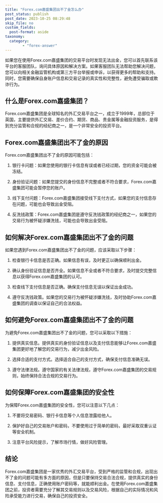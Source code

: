 ```yaml
---
title: "Forex.com嘉盛集团出不了金怎么办"
post_status: publish
post_date: 2023-10-25 08:29:48
skip_file: no
custom_fields: 
  post-format: aside
taxonomy:
  category:
        - "forex-answer"
---
```


如果您在使用Forex.com嘉盛集团的交易平台时发现无法出金，您可以首先联系该平台的客服团队，询问具体原因和解决方案。如果客服团队无法帮助您解决问题，您可以向相关金融监管机构或第三方平台举报或申诉，以获得更多的帮助和支持。同时，您需要确保自身账户信息和交易记录的真实性和完整性，避免遭受骗取或欺诈行为。

## 什么是Forex.com嘉盛集团？

Forex.com嘉盛集团是全球知名的外汇交易平台之一，成立于1999年，总部位于英国，主要提供外汇交易、差价合约、期货、商品、贵金属等金融投资服务，是得到充分监管和合规的经纪商之一，是一个非常安全的投资平台。

## Forex.com嘉盛集团出不了金的原因

Forex.com嘉盛集团出不了金的原因可能包括：

1. 银行卡问题：如果您使用的银行卡信息有误或者已经过期，您的资金可能会被冻结。

2. 身份验证问题：如果您提交的身份信息不完整或者不符合要求，Forex.com嘉盛集团可能会暂停您的账户。

3. 线下支付问题：Forex.com嘉盛集团接受线下支付方式，如果您的支付信息存在问题，可能也会导致出金受阻。

4. 反洗钱政策：Forex.com嘉盛集团是遵守反洗钱政策的经纪商之一，如果您的交易行为被怀疑涉嫌洗钱，可能也会导致出金受阻。

## 如何解决Forex.com嘉盛集团出不了金的问题

如果您遇到Forex.com嘉盛集团出不了金的问题，应该采取以下步骤：

1. 检查银行卡信息是否正确。如果信息有误，及时更正以确保顺利出金。

2. 确认身份验证信息是否齐全。如果信息不全或者不符合要求，及时提交完整信息以获得Forex.com嘉盛集团的认可。

3. 检查线下支付信息是否正确。确保支付信息无误以保证出金成功。

4. 遵守反洗钱政策。如果您的交易行为被怀疑涉嫌洗钱，及时协助Forex.com嘉盛集团的调查以保证自己的合法权益。

## 如何避免Forex.com嘉盛集团出不了金的问题

为避免Forex.com嘉盛集团出不了金的问题，您可以采取以下措施：

1. 提供真实信息。提供真实的身份验证信息以及支付信息能够让Forex.com嘉盛集团更好地了解您的交易行为，减少出金风险。

2. 选择合适的支付方式。选择适合自己的支付方式，确保支付信息准确无误。

3. 遵守法律法规。遵守国家的有关法律法规，遵守Forex.com嘉盛集团的交易规则，始终保持合法合规的交易行为。

## 如何保障Forex.com嘉盛集团的安全性

为保障Forex.com嘉盛集团的安全性，您可以注意以下几点：

1. 不要将交易密码、银行卡信息等个人信息泄露给他人。

2. 保护好自己的交易账户和密码，不要使用过于简单的密码，最好采取双重认证等安全机制。

3. 注意平台风险提示，了解市场行情，做好风险管理。

## 结论

Forex.com嘉盛集团是一家优秀的外汇交易平台，受到严格的监管和合规，出现出不了金的问题可能有多方面的原因，但是只要保持交易合法合规，提供真实的身份信息、支付信息，正确使用账户密码等，就能顺利出金。在使用Forex.com嘉盛集团之前，投资者需要充分了解其交易规则以及交易风险，根据自己的实际情况和风险承受能力进行交易，确保自己的投资安全。 

